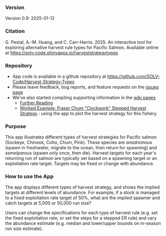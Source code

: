 ### Version

Version 0.9: 2025-01-12

### Citation

G. Pestal, A.-M. Huang, and C. Carr-Harris. 2025. An interactive tool for exploring alternative harvest rule types for Pacific Salmon. Available online at https://solv-code.shinyapps.io/harveststrategytypes

### Repository

* App code is available in a github repository at https://github.com/SOLV-Code/Harvest-Strategy-Types 
* Please leave feedback, bug reports, and feature requests on the [issues page](https://github.com/SOLV-Code/Harvest-Strategy-Types/issues)
* We've also started compiling supporting information in the [wiki pages](https://github.com/SOLV-Code/Harvest-Strategy-Types/wiki)
   * [Further Reading](https://github.com/SOLV-Code/Harvest-Strategy-Types/wiki/Further-Reading)
   * [Worked Example: Fraser Chum "Clockwork" Stepped Harvest Strategy](https://github.com/SOLV-Code/Harvest-Strategy-Types/wiki/Worked-Example:-Fraser-Chum-%22Clockwork%22-Stepped-Harvest-Strategy) : using the app to plot the harvest strategy for this fishery.


### Purpose

This app illustrates different types of harvest strategies for Pacific salmon (Sockeye, Chinook, Coho, Chum, Pink). These species are *anadromous* (spawn in freshwater, migrate to the ocean, then return for spawning) and *semelparous* (spawn only once, then die).  Harvest targets for each year's returning run of salmon are typically set based on a spawning target or an exploitation rate target. Targets may be fixed or change with abundance.



### How to use the App


The app displays different types of harvest strategy, and shows the implied targets at different levels of abundance. For example, if a stock is managed to a fixed exploitation rate target of 50%, what are the *implied* spawner and catch targets at 5,000 or 50,000 run size?

Users can change the specifications for each type of harvest rule (e.g. set the fixed exploitation rate, or set the steps for a stepped ER rule) and vary the abundance estimate (e.g. median and lower/upper bounds on in-season run size estimate).